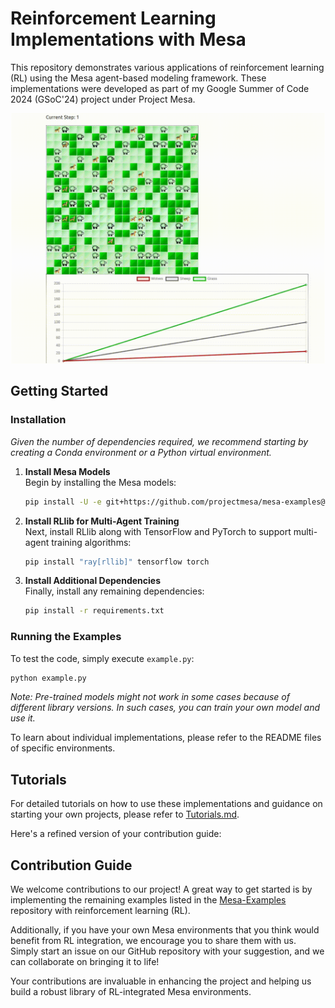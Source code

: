# Reinforcement Learning Implementations with Mesa

This repository demonstrates various applications of reinforcement learning (RL) using the Mesa agent-based modeling framework. These implementations were developed as part of my Google Summer of Code 2024 (GSoC'24) project under Project Mesa.

<p align="center">
<img src="wolf_sheep/resources/wolf_sheep.gif" width="500" height="400">
</p>

## Getting Started

### Installation

*Given the number of dependencies required, we recommend starting by creating a Conda environment or a Python virtual environment.*
1. **Install Mesa Models**  
   Begin by installing the Mesa models:

   ```bash
   pip install -U -e git+https://github.com/projectmesa/mesa-examples@mesa-2.x#egg=mesa-models
   ```

2. **Install RLlib for Multi-Agent Training**  
   Next, install RLlib along with TensorFlow and PyTorch to support multi-agent training algorithms:

   ```bash
   pip install "ray[rllib]" tensorflow torch
   ```

3. **Install Additional Dependencies**  
   Finally, install any remaining dependencies:

   ```bash
   pip install -r requirements.txt
   ```

### Running the Examples

To test the code, simply execute `example.py`:

```bash
python example.py
```

*Note: Pre-trained models might not work in some cases because of different library versions. In such cases, you can train your own model and use it.*

To learn about individual implementations, please refer to the README files of specific environments.


## Tutorials

For detailed tutorials on how to use these implementations and guidance on starting your own projects, please refer to [Tutorials.md](./Tutorials.md).

Here's a refined version of your contribution guide:


## Contribution Guide

We welcome contributions to our project! A great way to get started is by implementing the remaining examples listed in the [Mesa-Examples](https://github.com/projectmesa/mesa-examples) repository with reinforcement learning (RL). 

Additionally, if you have your own Mesa environments that you think would benefit from RL integration, we encourage you to share them with us. Simply start an issue on our GitHub repository with your suggestion, and we can collaborate on bringing it to life!

Your contributions are invaluable in enhancing the project and helping us build a robust library of RL-integrated Mesa environments. 
